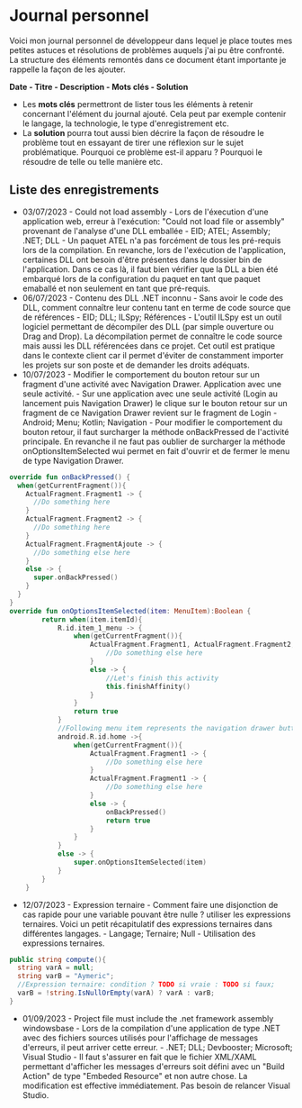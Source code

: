 # Journal personnel

Voici mon journal personnel de développeur dans lequel je place toutes mes petites astuces et résolutions de problèmes auquels j'ai pu être confronté. La structure des éléments remontés dans ce document étant importante je rappelle la façon de les ajouter.

**Date - Titre - Description - Mots clés - Solution**

- Les **mots clés** permettront de lister tous les éléments à retenir concernant l'élément du journal ajouté. Cela peut par exemple contenir le langage, la technologie, le type d'enregistrement etc. 
- La **solution** pourra tout aussi bien décrire la façon de résoudre le problème tout en essayant de tirer une réflexion sur le sujet problématique. Pourquoi ce problème est-il apparu ? Pourquoi le résoudre de telle ou telle manière etc.

## Liste des enregistrements

- 03/07/2023 - Could not load assembly - Lors de l'éxecution d'une application web, erreur à l'exécution: "Could not load file or assembly" provenant de l'analyse d'une DLL emballée - EID; ATEL; Assembly; .NET; DLL - Un paquet ATEL n'a pas forcément de tous les pré-requis lors de la compilation. En revanche, lors de l'exécution de l'application, certaines DLL ont besoin d'être présentes dans le dossier bin de l'application. Dans ce cas là, il faut bien vérifier que la DLL a bien été embarqué lors de la configuration du paquet en tant que paquet emaballé et non seulement en tant que pré-requis.
- 06/07/2023 - Contenu des DLL .NET inconnu - Sans avoir le code des DLL, comment connaître leur contenu tant en terme de code source que de références - EID; DLL; ILSpy; Références - L'outil ILSpy est un outil logiciel permettant de décompiler des DLL (par simple ouverture ou Drag and Drop). La décompilation permet de connaître le code source mais aussi les DLL référencées dans ce projet. Cet outil est pratique dans le contexte client car il permet d'éviter de constamment importer les projets sur son poste et de demander les droits adéquats.
- 10/07/2023 - Modifier le comportement du bouton retour sur un fragment d'une activité avec Navigation Drawer. Application avec une seule activité. - Sur une application avec une seule activité (Login au lancement puis Navigation Drawer) le clique sur le bouton retour sur un fragment de ce Navigation Drawer revient sur le fragment de Login - Android; Menu; Kotlin; Navigation - Pour modifier le comportement du bouton retour, il faut surcharger la méthode onBackPressed de l'activité principale. En revanche il ne faut pas oublier de surcharger la méthode onOptionsItemSelected wui permet en fait d'ouvrir et de fermer le menu de type Navigation Drawer.
```kotlin
override fun onBackPressed() {
  when(getCurrentFragment()){
    ActualFragment.Fragment1 -> {
      //Do something here
    }
    ActualFragment.Fragment2 -> {
      //Do something here
    }
    ActualFragment.FragmentAjoute -> {
      //Do something else here
    }
    else -> {
      super.onBackPressed()
    }
  }
}
override fun onOptionsItemSelected(item: MenuItem):Boolean {
        return when(item.itemId){
            R.id.item_1_menu -> {
                when(getCurrentFragment()){
                    ActualFragment.Fragment1, ActualFragment.Fragment2, ActualFragment.FragmentAjoute -> {
                        //Do something else here
                    }
                    else -> {
                        //Let's finish this activity
                        this.finishAffinity()
                    }
                }
                return true
            }
            //Following menu item represents the navigation drawer button
            android.R.id.home ->{
                when(getCurrentFragment()){
                    ActualFragment.Fragment1 -> {
                        //Do something else here
                    }
                    ActualFragment.Fragment1 -> {
                        //Do something else here
                    }
                    else -> {
                        onBackPressed()
                        return true
                    }
                }
            }
            else -> {
                super.onOptionsItemSelected(item)
            }
        }
    }

```
- 12/07/2023 - Expression ternaire - Comment faire une disjonction de cas rapide pour une variable pouvant être nulle ? utiliser les expressions ternaires. Voici un petit récapitulatif des expressions ternaires dans différentes langages. - Langage; Ternaire; Null - Utilisation des expressions ternaires.
```C#
public string compute(){
  string varA = null;
  string varB = "Aymeric";
  //Expression ternaire: condition ? TODO si vraie : TODO si faux;
  varB = !string.IsNullOrEmpty(varA) ? varA : varB;
}
```
- 01/09/2023 - Project file must include the .net framework assembly windowsbase - Lors de la compilation d'une application de type .NET avec des fichiers sources utilisés pour l'affichage de messages d'erreurs, il peut arriver cette erreur. - .NET; DLL; Devbooster; Microsoft; Visual Studio - Il faut s'assurer en fait que le fichier XML/XAML permettant d'afficher les messages d'erreurs soit défini avec un "Build Action" de type "Embeded Resource" et non autre chose. La modification est effective immédiatement. Pas besoin de relancer Visual Studio.
